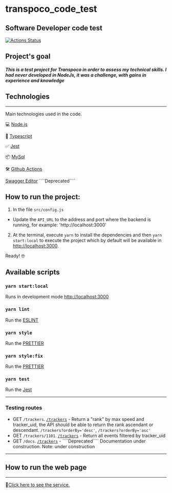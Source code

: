 # transpoco_code_test

## Software Developer code test

[![Actions Status](https://github.com/mariolfvilela/transpoco_code_test/workflows/workflow%20Transpoco%20code%20test/badge.svg)](https://github.com/mariolfvilela/transpoco_code_test/actions)

## Project's goal

##### This is a test project for Transpoco in order to assess my technical skills. I had never developed in NodeJs, it was a challenge, with gains in experience and knowledge

## Technologies

---

Main technologies used in the code.

💻 [Node.js](https://nodejs.org/)

🧰 [Typescript](https://www.typescriptlang.org/)

✅ [Jest](https://jestjs.io/)

📦 [MySql](https://www.npmjs.com/package/mysql2)

🛠 [Github Actions](https://github.com/features/actions)

[Swagger Editor](http://editor.swagger.io/) ´´´´Deprecated´´´´

## How to run the project:

1. In the file `src/config.js`

- Update the `API_URL` to the address and port where the backend is running, for example: 'http://localhost:3000'

2. At the terminal, execute `yarn` to install the dependencies and then `yarn start:local` to execute the project which by default will be available in [http://localhost:3000](http://localhost:3000).

Ready! 🤓

## Available scripts

### `yarn start:local`

Runs in development mode [http://localhost:3000](http://localhost:3000)

### `yarn lint`

Run the [ESLINT](https://eslint.org/) <br />

### `yarn style`

Run the [PRETTIER](https://prettier.io/) <br />

### `yarn style:fix`

Run the [PRETTIER](https://prettier.io/) <br />

### `yarn test`

Run the [Jest](https://jestjs.io/) <br />

---
### Testing routes

- GET `/trackers`. [`/trackers`](http://localhost:3000/trackers) - Return a "rank" by max speed and tracker_uid, the API should be able to return the rank ascendant or descendant. `/trackers?orderBy='desc'`, `/trackers?orderBy='asc'`
- GET `/trackers/1101`. [`/trackers`](http://localhost:3000/trackers/1101) - Return all events filtered by tracker_uid
- GET `/docs`. [`/trackers`](http://localhost:3000/docs) - ´´´´Deprecated´´´´ Documentation under construction. Note: under construction

---

## How to run the web page

---

🔗[Click here to see the service.](https://transpoco.azurewebsites.net/trackers)
